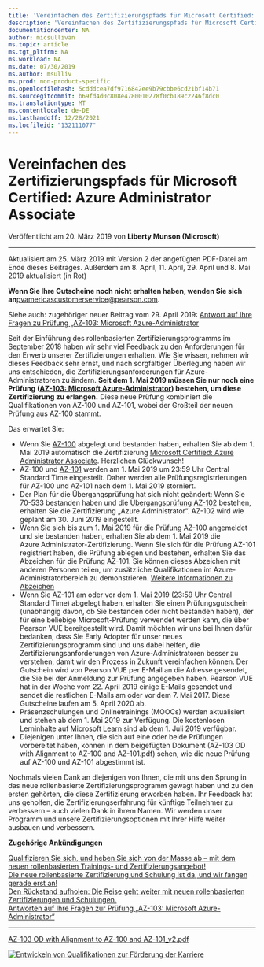 ```yaml
---
title: 'Vereinfachen des Zertifizierungspfads für Microsoft Certified: Azure Administrator Associate | Microsoft-Dokumentation'
description: 'Vereinfachen des Zertifizierungspfads für Microsoft Certified: Azure Administrator Associate'
documentationcenter: NA
author: micsullivan
ms.topic: article
ms.tgt_pltfrm: NA
ms.workload: NA
ms.date: 07/30/2019
ms.author: msulliv
ms.prod: non-product-specific
ms.openlocfilehash: 5cdddcea7df9716842ee9b79cbbe6cd21bf14b71
ms.sourcegitcommit: b69fd4d0c808e4780010278f0cb189c2246f8dc0
ms.translationtype: MT
ms.contentlocale: de-DE
ms.lasthandoff: 12/28/2021
ms.locfileid: "132111077"
---
```

# <a name="simplifying-the-certification-path-for-microsoft-certified-azure-administrator-associate"></a>Vereinfachen des Zertifizierungspfads für Microsoft Certified: Azure Administrator Associate

Veröffentlicht am 20. März 2019 von **Liberty Munson (Microsoft)**

___

Aktualisiert am 25. März 2019 mit Version 2 der angefügten PDF-Datei am Ende dieses Beitrages. Außerdem am 8. April, 11. April, 29. April und 8. Mai 2019 aktualisiert (in Rot)

**Wenn Sie Ihre Gutscheine noch nicht erhalten haben, wenden Sie sich an**[pvamericascustomerservice@pearson.com](mailto:pvamericascustomerservice@pearson.com).

Siehe auch: zugehöriger neuer Beitrag vom 29. April 2019: [Antwort auf Ihre Fragen zu Prüfung „AZ-103: Microsoft Azure-Administrator](https://www.microsoft.com/en-us/learning/community-blog-post.aspx?BlogId=8&Id=375225)

Seit der Einführung des rollenbasierten Zertifizierungsprogramms im September 2018 haben wir sehr viel Feedback zu den Anforderungen für den Erwerb unserer Zertifizierungen erhalten. Wie Sie wissen, nehmen wir dieses Feedback sehr ernst, und nach sorgfältiger Überlegung haben wir uns entschieden, die Zertifizierungsanforderungen für Azure-Administratoren zu ändern. **Seit dem 1. Mai 2019 müssen Sie nur noch eine Prüfung ([AZ-103: Microsoft Azure-Administrator](https://www.microsoft.com/learning/exam-AZ-103.aspx)) bestehen, um diese Zertifizierung zu erlangen.** Diese neue Prüfung kombiniert die Qualifikationen von AZ-100 und AZ-101, wobei der Großteil der neuen Prüfung aus AZ-100 stammt.

Das erwartet Sie:

- Wenn Sie [AZ-100](https://www.microsoft.com/learning/exam-AZ-100.aspx) abgelegt und bestanden haben, erhalten Sie ab dem 1. Mai 2019 automatisch die Zertifizierung [Microsoft Certified: Azure Administrator Associate](https://www.microsoft.com/learning/azure-administrator.aspx). Herzlichen Glückwunsch!
- AZ-100 und [AZ-101](https://www.microsoft.com/learning/exam-AZ-100.aspx) werden am 1. Mai 2019 um 23:59 Uhr Central Standard Time eingestellt. Daher werden alle Prüfungsregistrierungen für AZ-100 und AZ-101 nach dem 1. Mai 2019 storniert.
- Der Plan für die Übergangsprüfung hat sich nicht geändert: Wenn Sie 70-533 bestanden haben und die [Übergangsprüfung AZ-102](https://www.microsoft.com/learning/exam-AZ-102.aspx) bestehen, erhalten Sie die Zertifizierung „Azure Administrator“. AZ-102 wird wie geplant am 30. Juni 2019 eingestellt.
- Wenn Sie sich bis zum 1. Mai 2019 für die Prüfung AZ-100 angemeldet und sie bestanden haben, erhalten Sie ab dem 1. Mai 2019 die Azure Administrator-Zertifizierung. Wenn Sie sich für die Prüfung AZ-101 registriert haben, die Prüfung ablegen und bestehen, erhalten Sie das Abzeichen für die Prüfung AZ-101. Sie können dieses Abzeichen mit anderen Personen teilen, um zusätzliche Qualifikationen im Azure-Administratorbereich zu demonstrieren. [Weitere Informationen zu Abzeichen](https://www.microsoft.com/learning/badges.aspx)
- Wenn Sie AZ-101 am oder vor dem 1. Mai 2019 (23:59 Uhr Central Standard Time) abgelegt haben, erhalten Sie einen Prüfungsgutschein (unabhängig davon, ob Sie bestanden oder nicht bestanden haben), der für eine beliebige Microsoft-Prüfung verwendet werden kann, die über Pearson VUE bereitgestellt wird. Damit möchten wir uns bei Ihnen dafür bedanken, dass Sie Early Adopter für unser neues Zertifizierungsprogramm sind und uns dabei helfen, die Zertifizierungsanforderungen von Azure-Administratoren besser zu verstehen, damit wir den Prozess in Zukunft vereinfachen können. Der Gutschein wird von Pearson VUE per E-Mail an die Adresse gesendet, die Sie bei der Anmeldung zur Prüfung angegeben haben. Pearson VUE hat in der Woche vom 22. April 2019 einige E-Mails gesendet und sendet die restlichen E-Mails am oder vor dem 7. Mai 2017. Diese Gutscheine laufen am 5. April 2020 ab. 
- Präsenzschulungen und Onlinetrainings (MOOCs) werden aktualisiert und stehen ab dem 1. Mai 2019 zur Verfügung. Die kostenlosen Lerninhalte auf [Microsoft Learn](https://docs.microsoft.com/learn) sind ab dem 1. Juli 2019 verfügbar.
- Diejenigen unter Ihnen, die sich auf eine oder beide Prüfungen vorbereitet haben, können in dem beigefügten Dokument (AZ-103 OD with Alignment to AZ-100 and AZ-101.pdf) sehen, wie die neue Prüfung auf AZ-100 und AZ-101 abgestimmt ist.

Nochmals vielen Dank an diejenigen von Ihnen, die mit uns den Sprung in das neue rollenbasierte Zertifizierungsprogramm gewagt haben und zu den ersten gehörten, die diese Zertifizierung erworben haben. Ihr Feedback hat uns geholfen, die Zertifizierungserfahrung für künftige Teilnehmer zu verbessern – auch vielen Dank in ihrem Namen. Wir werden unser Programm und unsere Zertifizierungsoptionen mit Ihrer Hilfe weiter ausbauen und verbessern.

**Zugehörige Ankündigungen**

[Qualifizieren Sie sich, und heben Sie sich von der Masse ab – mit dem neuen rollenbasierten Trainings- und Zertifizierungsangebot!](https://www.microsoft.com/en-us/learning/community-blog-post.aspx?BlogId=8&Id=375161)   
[Die neue rollenbasierte Zertifizierung und Schulung ist da, und wir fangen gerade erst an!](https://www.microsoft.com/en-us/learning/community-blog-post.aspx?BlogId=8&Id=375159)   
[Den Rückstand aufholen: Die Reise geht weiter mit neuen rollenbasierten Zertifizierungen und Schulungen.](https://www.microsoft.com/en-us/learning/community-blog-post.aspx?BlogId=8&Id=375200)  
[Antworten auf Ihre Fragen zur Prüfung „AZ-103: Microsoft Azure-Administrator“](https://www.microsoft.com/en-us/learning/community-blog-post.aspx?BlogId=8&Id=375225)

___

[AZ-103 OD with Alignment to AZ-100 and AZ-101_v2.pdf](https://query.prod.cms.rt.microsoft.com/cms/api/am/binary/RE3N8OP)

[![Entwickeln von Qualifikationen zur Förderung der Karriere](images/microsoft-certified-banner.png)](https://www.microsoft.com/learning/azure-training-certification.aspx?WT.icid=mva_bnr_lexawareness_usen_asi_rightrail_oct2017)